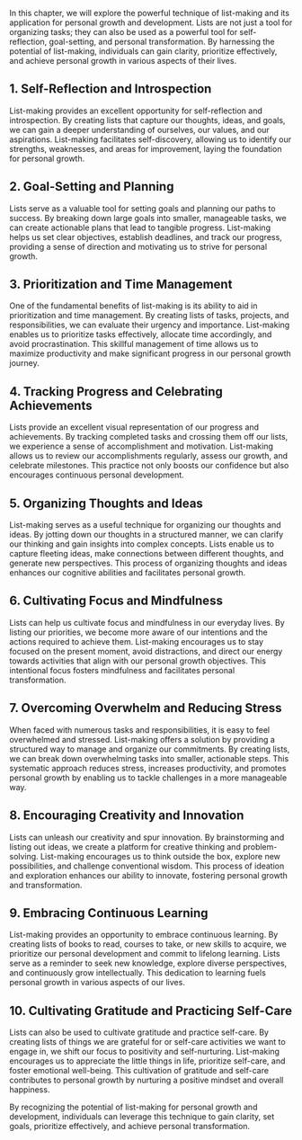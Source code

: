 
In this chapter, we will explore the powerful technique of list-making and its application for personal growth and development. Lists are not just a tool for organizing tasks; they can also be used as a powerful tool for self-reflection, goal-setting, and personal transformation. By harnessing the potential of list-making, individuals can gain clarity, prioritize effectively, and achieve personal growth in various aspects of their lives.

**1. Self-Reflection and Introspection**
----------------------------------------

List-making provides an excellent opportunity for self-reflection and introspection. By creating lists that capture our thoughts, ideas, and goals, we can gain a deeper understanding of ourselves, our values, and our aspirations. List-making facilitates self-discovery, allowing us to identify our strengths, weaknesses, and areas for improvement, laying the foundation for personal growth.

**2. Goal-Setting and Planning**
--------------------------------

Lists serve as a valuable tool for setting goals and planning our paths to success. By breaking down large goals into smaller, manageable tasks, we can create actionable plans that lead to tangible progress. List-making helps us set clear objectives, establish deadlines, and track our progress, providing a sense of direction and motivating us to strive for personal growth.

**3. Prioritization and Time Management**
-----------------------------------------

One of the fundamental benefits of list-making is its ability to aid in prioritization and time management. By creating lists of tasks, projects, and responsibilities, we can evaluate their urgency and importance. List-making enables us to prioritize tasks effectively, allocate time accordingly, and avoid procrastination. This skillful management of time allows us to maximize productivity and make significant progress in our personal growth journey.

**4. Tracking Progress and Celebrating Achievements**
-----------------------------------------------------

Lists provide an excellent visual representation of our progress and achievements. By tracking completed tasks and crossing them off our lists, we experience a sense of accomplishment and motivation. List-making allows us to review our accomplishments regularly, assess our growth, and celebrate milestones. This practice not only boosts our confidence but also encourages continuous personal development.

**5. Organizing Thoughts and Ideas**
------------------------------------

List-making serves as a useful technique for organizing our thoughts and ideas. By jotting down our thoughts in a structured manner, we can clarify our thinking and gain insights into complex concepts. Lists enable us to capture fleeting ideas, make connections between different thoughts, and generate new perspectives. This process of organizing thoughts and ideas enhances our cognitive abilities and facilitates personal growth.

**6. Cultivating Focus and Mindfulness**
----------------------------------------

Lists can help us cultivate focus and mindfulness in our everyday lives. By listing our priorities, we become more aware of our intentions and the actions required to achieve them. List-making encourages us to stay focused on the present moment, avoid distractions, and direct our energy towards activities that align with our personal growth objectives. This intentional focus fosters mindfulness and facilitates personal transformation.

**7. Overcoming Overwhelm and Reducing Stress**
-----------------------------------------------

When faced with numerous tasks and responsibilities, it is easy to feel overwhelmed and stressed. List-making offers a solution by providing a structured way to manage and organize our commitments. By creating lists, we can break down overwhelming tasks into smaller, actionable steps. This systematic approach reduces stress, increases productivity, and promotes personal growth by enabling us to tackle challenges in a more manageable way.

**8. Encouraging Creativity and Innovation**
--------------------------------------------

Lists can unleash our creativity and spur innovation. By brainstorming and listing out ideas, we create a platform for creative thinking and problem-solving. List-making encourages us to think outside the box, explore new possibilities, and challenge conventional wisdom. This process of ideation and exploration enhances our ability to innovate, fostering personal growth and transformation.

**9. Embracing Continuous Learning**
------------------------------------

List-making provides an opportunity to embrace continuous learning. By creating lists of books to read, courses to take, or new skills to acquire, we prioritize our personal development and commit to lifelong learning. Lists serve as a reminder to seek new knowledge, explore diverse perspectives, and continuously grow intellectually. This dedication to learning fuels personal growth in various aspects of our lives.

**10. Cultivating Gratitude and Practicing Self-Care**
------------------------------------------------------

Lists can also be used to cultivate gratitude and practice self-care. By creating lists of things we are grateful for or self-care activities we want to engage in, we shift our focus to positivity and self-nurturing. List-making encourages us to appreciate the little things in life, prioritize self-care, and foster emotional well-being. This cultivation of gratitude and self-care contributes to personal growth by nurturing a positive mindset and overall happiness.

By recognizing the potential of list-making for personal growth and development, individuals can leverage this technique to gain clarity, set goals, prioritize effectively, and achieve personal transformation.
